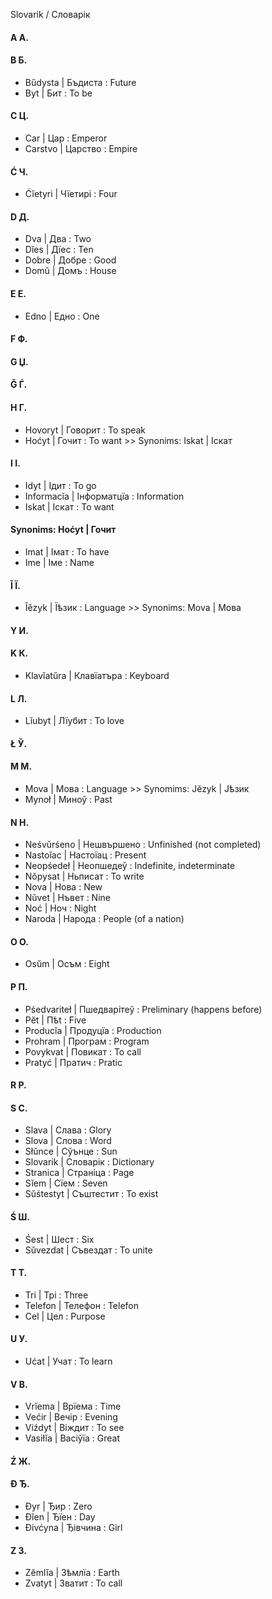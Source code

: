 Slovarik / Словарік
#### A А.
#### B Б.
*	Bŭdysta | Бъдиста : Future
*	Byt | Бит : To be
#### C Ц.
*	Car | Цар : Emperor
*	Carstvo | Царство : Empire
#### Ć Ч.
*	Ćĭetyri | Чїетирі : Four
#### D Д.
*	 Dva | Два : Two
*	 Dĭes | Дїес : Ten
*	 Dobre | Добре : Good
*	 Domŭ | Домъ : House
#### E Е.
*	Edno | Едно : One
#### F Ф.
#### G Џ.
#### Ğ Ѓ.
#### H Г.
*	Hovoryt | Говорит : To speak
*	Hoćyt | Гочит : To want >> Synonims: Iskat | Іскат
#### I І.
*	Idyt | Ідит : To go
*	Informacĭa | Інформатцїа : Information
*	Iskat | Іскат : To want
#### Synonims: Hoćyt | Гочит
*	Imat | Імат : To have
*	Ime | Іме : Name
#### Ĭ Ї.
*	Ĭĕzyk | Їѣзик : Language >> Synonims: Mova | Мова
#### Y И.
#### K К.
*	Klavĭatŭra | Клавїатъра : Keyboard
#### L Л.
*	Lĭubyt | Лїубит : To love
#### Ł Ў.
#### M М.
*	Mova | Мова : Language >> Synomims: Jĕzyk | Јѣзик
*	Mynoł | Миноў : Past
#### N Н.
*	Neśvŭrśeno | Нешвършено : Unfinished (not completed)
*	Nastoĭac | Настоїац : Present
*	Neopśedeł | Неопшедеў : Indefinite, indeterminate
*	Nŏpysat | Ньписат : To write
*	Nova | Нова : New
*	Nŭvet | Нъвет : Nine
*	Noć | Ноч : Night
*	Naroda | Народа : People (of a nation)
#### O О.
*	Osŭm | Осъм : Eight
#### P П.
*	Pśedvariteł | Пшедварітеў : Preliminary (happens before)
*	Pĕt | Пѣt : Five
*	Producĭa | Продуцїа : Production
*	Prohram | Програм : Program
*	Povykvat | Повикат : To call
*	Pratyć | Пратич : Pratic
#### R Р.
#### S С.
*	Slava | Слава : Glory
*	Slova | Слова : Word 
*	Słŭnce | Сўънце : Sun
*	Slovarik | Словарік : Dictionary
*	Stranica | Страніца : Page
*	Sĭem | Сїем : Seven
*	Sŭśtestyt | Съштестит : To exist
#### Ś Ш.
*	Śest | Шест : Six
*	Sŭvezdat | Съвездат : To unite
#### T Т.
*	Tri | Трі : Three
*	Telefon | Телефон : Telefon
*	Cel | Цел : Purpose
#### U У.
*   Ućat | Учат : To learn
#### V В.
*	Vrĭema | Врїема : Time		
*	Većir | Вечір : Evening
*	Viźdyt | Віждит : To see
*	Vasiłĭa | Васіўїа : Great
#### Ź Ж.
#### Đ Ђ.
*	Đyr | Ђир : Zero
*	Đĭen | Ђїен : Day
*	Đivćyna | Ђівчина : Girl
#### Z З.
*	Zĕmlĭa | Зѣмлїа : Earth
*	Zvatyt | Зватит : To call

